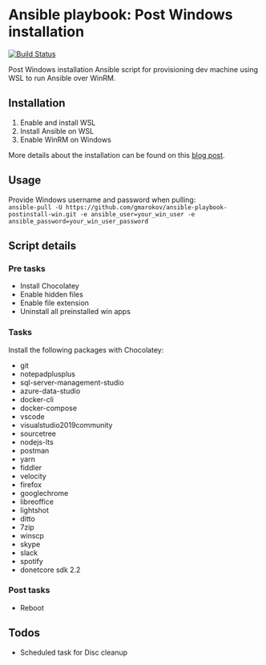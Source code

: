 Ansible playbook: Post Windows installation 
=========
[![Build Status](https://travis-ci.org/gmarokov/ansible-playbook-postinstall-win.svg?branch=master)](https://travis-ci.org/gmarokov/ansible-playbook-postinstall-win)

Post Windows installation Ansible script for provisioning dev machine using WSL to run Ansible over WinRM.

## Installation
1. Enable and install WSL
3. Install Ansible on WSL
4. Enable WinRM on Windows

More details about the installation can be found on this [blog post](https://dev.to/gmarokov/configure-your-dev-windows-machine-with-ansible-41aj).

## Usage
Provide Windows username and password when pulling:   
`ansible-pull -U https://github.com/gmarokov/ansible-playbook-postinstall-win.git -e ansible_user=your_win_user -e ansible_password=your_win_user_password`

## Script details 

### Pre tasks
- Install Chocolatey
- Enable hidden files
- Enable file extension
- Uninstall all preinstalled win apps

### Tasks
Install the following packages with Chocolatey: 
 - git
 - notepadplusplus
 - sql-server-management-studio
 - azure-data-studio
 - docker-cli
 - docker-compose
 - vscode
 - visualstudio2019community
 - sourcetree
 - nodejs-lts
 - postman
 - yarn
 - fiddler
 - velocity
 - firefox
 - googlechrome
 - libreoffice
 - lightshot
 - ditto
 - 7zip
 - winscp
 - skype
 - slack
 - spotify
 - donetcore sdk 2.2

### Post tasks
- Reboot

## Todos
- Scheduled task for Disc cleanup
